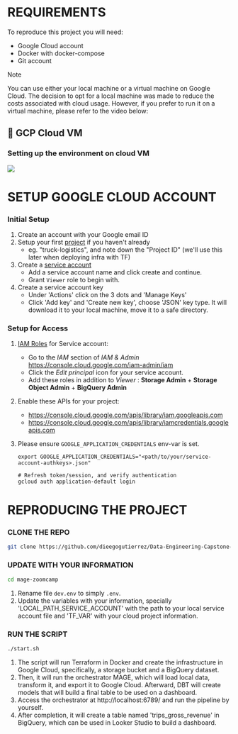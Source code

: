 # REQUIREMENTS

To reproduce this project you will need:

* Google Cloud account
* Docker with docker-compose
* Git account

> [!NOTE]  
>You can use either your local machine or a virtual machine on Google Cloud. The decision to opt for a local machine was made to reduce the costs associated with cloud usage. However, if you prefer to run it on a virtual machine, please refer to the video below:

## :movie_camera: GCP Cloud VM 

### Setting up the environment on cloud VM
[![](https://markdown-videos-api.jorgenkh.no/youtube/ae-CV2KfoN0)](https://youtu.be/ae-CV2KfoN0&list=PL3MmuxUbc_hJed7dXYoJw8DoCuVHhGEQb&index=14)

# SETUP GOOGLE CLOUD ACCOUNT

### Initial Setup

1. Create an account with your Google email ID 
2. Setup your first [project](https://console.cloud.google.com/) if you haven't already
    * eg. "truck-logistics", and note down the "Project ID" (we'll use this later when deploying infra with TF)
3. Create a [service account](https://console.cloud.google.com/iam-admin/serviceaccounts)
    * Add a service account name and click create and continue.
    * Grant `Viewer` role to begin with.
4. Create a service account key
    * Under 'Actions' click on the 3 dots and 'Manage Keys'
    * Click 'Add key' and 'Create new key', choose 'JSON' key type. It will download it to your local machine, move it to a safe directory.

### Setup for Access
 
1. [IAM Roles](https://cloud.google.com/storage/docs/access-control/iam-roles) for Service account:
   * Go to the *IAM* section of *IAM & Admin* https://console.cloud.google.com/iam-admin/iam
   * Click the *Edit principal* icon for your service account.
   * Add these roles in addition to *Viewer* : **Storage Admin** + **Storage Object Admin** + **BigQuery Admin**
   
2. Enable these APIs for your project:
   * https://console.cloud.google.com/apis/library/iam.googleapis.com
   * https://console.cloud.google.com/apis/library/iamcredentials.googleapis.com
   
3. Please ensure `GOOGLE_APPLICATION_CREDENTIALS` env-var is set.
   ```shell
   export GOOGLE_APPLICATION_CREDENTIALS="<path/to/your/service-account-authkeys>.json"

   # Refresh token/session, and verify authentication
   gcloud auth application-default login
   ```

# REPRODUCING THE PROJECT

### CLONE THE REPO

```bash
git clone https://github.com/dieegogutierrez/Data-Engineering-Capstone-Project.git
```

### UPDATE WITH YOUR INFORMATION

```bash
cd mage-zoomcamp
```
1. Rename file `dev.env` to simply `.env`.
2. Update the variables with your information, specially 'LOCAL_PATH_SERVICE_ACCOUNT' with the path to your local service account file and 'TF_VAR' with your cloud project information.

### RUN THE SCRIPT

```bash
./start.sh
```
1. The script will run Terraform in Docker and create the infrastructure in Google Cloud, specifically, a storage bucket and a BigQuery dataset.
2. Then, it will run the orchestrator MAGE, which will load local data, transform it, and export it to Google Cloud. Afterward, DBT will create models that will build a final table to be used on a dashboard.
3. Access the orchestrator at http://localhost:6789/ and run the pipeline by yourself.
4. After completion, it will create a table named 'trips_gross_revenue' in BigQuery, which can be used in Looker Studio to build a dashboard.
